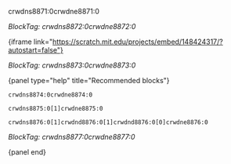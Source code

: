 crwdns8871:0crwdne8871:0

*BlockTag: crwdns8872:0crwdne8872:0*

{iframe link="https://scratch.mit.edu/projects/embed/148424317/?autostart=false"}

*BlockTag: crwdns8873:0crwdne8873:0*

{panel type="help" title="Recommended blocks"}

<pre><code class="scratch:split:random">crwdns8874:0crwdne8874:0
</code></pre>

<pre><code class="scratch:split:random">crwdns8875:0[1]crwdne8875:0
</code></pre>

<pre><code class="scratch:split:random">crwdns8876:0[1]crwdnd8876:0[1]crwdnd8876:0[0]crwdne8876:0
</code></pre>

*BlockTag: crwdns8877:0crwdne8877:0*

{panel end}